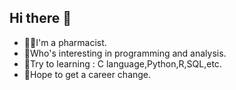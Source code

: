 ## Hi there 👋

- 👩‍⚕️I'm a pharmacist.
- 🌱Who's interesting in programming and analysis.
- 🤔Try to learning : C language,Python,R,SQL,etc.
- 💪Hope to get a career change.
<!--
**Royroy945/Royroy945** is a ✨ _special_ ✨ repository because its `README.md` (this file) appears on your GitHub profile.

Here are some ideas to get you started:

- 🔭 I’m currently working on ...
- 🌱 I’m currently learning ...
- 👯 I’m looking to collaborate on ...
- 🤔 I’m looking for help with ...
- 💬 Ask me about ...
- 📫 How to reach me: ...
- 😄 Pronouns: ...
- ⚡ Fun fact: ...
-->
